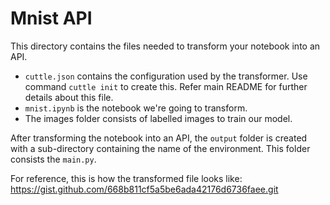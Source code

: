 # Mnist API

This directory contains the files needed to transform your notebook into an API.

* `cuttle.json` contains the configuration used by the transformer. Use command `cuttle init` to create this. Refer main README for further details about this file.
* `mnist.ipynb` is the notebook we're going to transform.
* The images folder consists of labelled images to train our model.

After transforming the notebook into an API, the `output` folder is created with a sub-directory containing the name of the environment. This folder consists the `main.py`.

For reference, this is how the transformed file looks like:
https://gist.github.com/668b811cf5a5be6ada42176d6736faee.git

